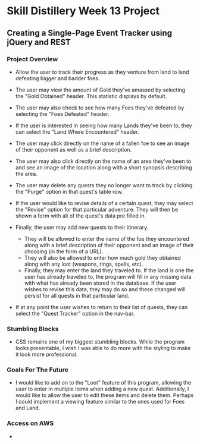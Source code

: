 # Skill Distillery Week 13 Project

## Creating a Single-Page Event Tracker using jQuery and REST

### Project Overview
- Allow the user to track their progress as they venture from land to land defeating bigger and badder foes.

- The user may view the amount of Gold they've amassed by selecting the "Gold Obtained" header. This statistic displays
by default.

- The user may also check to see how many Foes they've defeated by selecting the "Foes Defeated" header.

- If the user is interested in seeing how many Lands they've been to, they can select the "Land Where Encountered" header.

- The user may click directly on the name of a fallen foe to see an image of their opponent as well as a brief description.

- The user may also click directly on the name of an area they've been to and see an image of the location along with 
a short synopsis describing the area. 

- The user may delete any quests they no longer want to track by clicking the "Purge" option in that quest's table row.

- If the user would like to revise details of a certain quest, they may select the "Revise" option for that particular
adventure. They will then be shown a form with all of the quest's data pre filled in.

- Finally, the user may add new quests to their itinerary. 
  - They will be allowed to enter the name of the foe they encountered 
  along with a brief description of their opponent and an image of their choosing (in the form of a URL).
  - They will also be allowed to enter how much gold they obtained along with any loot (weapons, rings, spells, etc).
  - Finally, they may enter the land they traveled to. If the land is one the user has already traveled to, the program
  will fill in any missing data with what has already been stored in the database. If the user wishes to revise this data,
  they may do so and these changed will persist for all quests in that particular land.

- If at any point the user wishes to return to their list of quests, they can select the "Quest Tracker" option in
the nav-bar.
  
 ### Stumbling Blocks
 - CSS remains one of my biggest stumbling blocks. While the program looks presentable, I wish I was able to do
 more with the styling to make it look more professional.
 
### Goals For The Future
 - I would like to add on to the "Loot" feature of this program, allowing the user to enter in multiple items when 
 adding a new quest. Additionally, I would like to allow the user to edit these items and delete them. Perhaps I could 
 implement a viewing feature similar to the ones used for Foes and Land.
 
### Access on AWS
 - 
